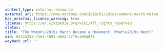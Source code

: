 ```yaml
---
content_type: external-resource
external_url: https://www.nytimes.com/2018/01/20/us/womens-march-metoo.html
has_external_license_warning: true
license: https://en.wikipedia.org/wiki/All_rights_reserved
status: ''
title: "The Women\u2019s March Became a Movement. What\u2019s Next?"
uid: 0e33a358-71e1-4692-a052-27f6ca98adf1
wayback_url: ''
---
```

